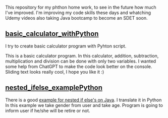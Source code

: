 This repository for my phthon home work, to see in the future how much I've improved.
I'm improving my code skills these days and whatching Udemy videos also taking Java bootcamp to become an SDET soon. 

## <a href="https://github.com/quatronostro/Python_homework/tree/main/basic_calculator">basic_calculator_withPython</a>
I try to create basic calculator program with Pyhton script.

This is a basic calculator program. In this calculator, addition, subtraction, multiplication and division can be done with only two variables. I wanted some help from ChatGPT to make the code look better on the console. Sliding text looks really cool, I hope you like it :)

## <a href="https://github.com/quatronostro/Python_homework/tree/main/nested_ifelse_example">nested_ifelse_examplePython</a>

There is a good <a href= "https://github.com/quatronostro/Java_homework/blob/main/myHomepractise/src/H01_home_practise/nested_ifElse.java">example for nested if else's on Java</a>. I translate it in Python In this example we take gender from user and take age. Program is going to inform user if he/she will be retire or not. 
